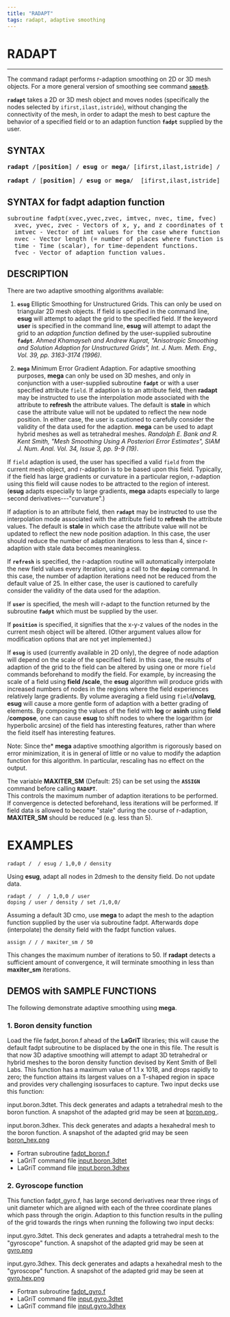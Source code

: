 ```yaml
---
title: "RADAPT"
tags: radapt, adaptive smoothing 
---
```



# RADAPT

--------------------

The command radapt performs r-adaption smoothing on 2D or 3D mesh objects. 
For a more general version of smoothing see command [**`smooth`**](SMOOTH.md).


**`radapt`** takes a 2D or 3D mesh object and moves nodes (specifically the nodes selected by
  `ifirst,ilast,istride`), without changing the connectivity of the mesh, in order to adapt the mesh to best capture the behavior of a specified field or to an adaption function **`fadpt`** supplied by the user.

## SYNTAX

<pre>
<b>radapt</b> /[<b>position</b>] / <b>esug</b> or <b>mega</b>/ [ifirst,ilast,istride] / [field]/ [<b>refresh</b> or <b>stale</b>]

<b>radapt</b> / [<b>position</b>] / <b>esug</b> or <b>mega</b>/  [ifirst,ilast,istride] /  [<b>user</b>]
</pre>

## SYNTAX for fadpt adaption function
<pre>
subroutine fadpt(xvec,yvec,zvec, imtvec, nvec, time, fvec) 
  xvec, yvec, zvec - Vectors of x, y, and z coordinates of the points where the function is to be evaluated. 
  imtvec - Vector of imt values for the case where function value depends on material type as well as position (ie. functions with discontinuities). 
  nvec - Vector length (= number of places where function is to be evaluated).
  time - Time (scalar), for time-dependent functions.
  fvec - Vector of adaption function values.
</pre>

## DESCRIPTION

There are two adaptive smoothing algorithms available:


  1. **`esug`**  Elliptic Smoothing for Unstructured Grids. This can
  only be used on triangular 2D mesh objects. If field is specified in
  the command line, **esug** will attempt to adapt the grid to the
  specified field. If the keyword **user** is specified in the command
  line, **esug** will attempt to adapt the grid to an *adaption
  function* defined by the user-supplied subroutine **`fadpt`**. *Ahmed Khamayseh and Andrew Kuprat, "Anisotropic Smoothing and Solution
  Adaption for Unstructured Grids", Int. J. Num. Meth. Eng., Vol. 39, pp. 3163-3174 (1996)*.
  
  2. **`mega`** Minimum Error Gradient Adaption. For adaptive
  smoothing purposes, **mega** can only be used on 3D meshes, and only
  in conjunction with a user-supplied subroutine **`fadpt`** or with a user specified attribute `field`. If adaption is to an attribute field,
  then **radapt** may be instructed to use the interpolation mode associated with the attribute to **refresh** the attribute values.
  The default is **stale** in which case the attribute value will not be updated to reflect the new node position. In either case, the
  user is cautioned to carefully consider the validity of the data used for the adaption. **mega** can be used to adapt hybrid meshes
  as well as tetrahedral meshes. *Randolph E. Bank and R. Kent Smith, "Mesh Smoothing Using A Posteriori Error Estimates", SIAM J. Num.
  Anal. Vol. 34, Issue 3, pp. 9-9 (19)*.


If `field` adaption is used, the user has specified a valid `field`
  from the current mesh object, and r-adaption is to be based upon
  this field. Typically, if the field has large gradients or curvature
  in a particular region, r-adaption using this field will cause nodes
  to be attracted to the region of interest. (**esug** adapts
  especially to large gradients, **mega** adapts especially to large
  second derivatives---"curvature".) 

If adaption is to an attribute field, then **`radapt`** may be instructed to use the interpolation
  mode associated with the attribute field to **refresh** the
  attribute values. The default is **stale** in which case the
  attribute value will not be updated to reflect the new node position
  adaption. In this case, the user should reduce the number of
  adaption iterations to less than 4, since r-adaption with stale data
  becomes meaningless.

If  **`refresh`** is specified, the r-adaption routine will automatically
  interpolate the new field values every iteration, using a call to
  the **`doping`** command. In this case, the number of adaption
  iterations need not be reduced from the default value of 25. In
  either case, the user is cautioned to carefully consider the
  validity of the data used for the adaption.

If **`user`** is specified, the mesh will r-adapt to the function returned
  by the subroutine **`fadpt`** which must be supplied by the user.


If  **`position`** is specified, it signifies that the x-y-z values of the nodes
  in the current mesh object will be altered. (Other argument values allow for modification options that are not yet implemented.)


If **`esug`** is used (currently available in 2D only), the degree of
  node adaption will depend on the scale of the specified field. In
  this case, the results of adaption of the grid to the field can be
  altered by using one or more `field` commands beforehand to modify the field. For example, by increasing the scale of a field using
  **field** **/scale**, the **esug** algorithm will produce grids with
  increased numbers of nodes in the regions where the field
  experiences relatively large gradients. By volume averaging a field
  using `field`**/volavg**, **esug** will cause a more gentle form
  of adaption with a better grading of elements. By composing the
  values of the field with **log** or **asinh** using **field**
  /**compose**, one can cause **esug** to shift nodes to where the
  logarithm (or hyperbolic arcsine) of the field has interesting
  features, rather than where the field itself has interesting
  features. 

Note: Since the* **mega** adaptive smoothing algorithm is rigorously based on error minimization, it is in general of
  little or no value to modify the adaption function for this algorithm. In particular, rescaling has no effect on the output.


The variable **MAXITER_SM** (Default: 25)  can be set using the **`ASSIGN`** command before calling **`RADAPT`**.  
This controls the maximum number of adaption iterations to be performed.  If convergence is detected beforehand, less iterations will be
  performed.  If field data is allowed to become "stale" during the course of r-adaption, **MAXITER_SM** should be reduced (e.g. less than 5).



# EXAMPLES

 
```
radapt /  / esug / 1,0,0 / density
```
Using **esug**, adapt all nodes in 2dmesh to the density field. Do not update data.
 
 
```
radapt /  /  / 1,0,0 / user
doping / user / density / set /1,0,0/
```
Assuming a default 3D cmo, use **mega** to adapt the mesh to the adaption function supplied by the user via subroutine fadpt.
Afterwards dope (interpolate) the density field with the fadpt function values.


``` 
assign / / / maxiter_sm / 50
``` 
This  changes the maximum number of iterations to 50. If **radapt** detects a sufficient amount of convergence, it will terminate
  smoothing in less than **maxiter_sm** iterations.

 
## DEMOS with SAMPLE FUNCTIONS 

The following demonstrate adaptive smoothing using **mega**.




### 1. Boron density function 

Load the file fadpt_boron.f ahead of the **LaGriT** libraries; this will cause the default fadpt
  subroutine to be displaced by the one in this file. The result is that
  now 3D adaptive smoothing will attempt to adapt 3D tetrahedral or hybrid
  meshes to the boron density function devised by Kent Smith of Bell Labs.
  This function has a maximum value of 1.1 x 1018, and drops rapidly to
  zero; the function attains its largest values on a T-shaped region in
  space and provides very challenging isosurfaces to capture. Two input
  decks use this function:
 
input.boron.3dtet. This deck generates and adapts a tetrahedral mesh to the boron function. A snapshot of the adapted grid may be seen at  <a href="https://lanl.github.io/LaGriT/assets/images/boron.png"> boron.png </a>.

input.boron.3dhex. This deck generates and adapts a hexahedral mesh to the boron function. A snapshot of the adapted grid may be seen <a href="https://lanl.github.io/LaGriT/assets/images/boron.hex.png"> boron_hex.png </a>

-  Fortran subroutine [fadpt_boron.f](../../fadpt_boron.f)
-  LaGriT command file [input.boron.3dtet](../../input.boron.3dtet)
-  LaGriT command file [input.boron.3dhex](../../input.boron.3dhex)
 

### 2. Gyroscope function

This function fadpt_gyro.f, has large second derivatives near three rings of unit diameter which are aligned with
  each of the three coordinate planes which pass through the origin.  Adaption to this function results in the pulling of the grid towards the
  rings when running the following two input decks:
 
input.gyro.3dtet. This deck generates and adapts a tetrahedral mesh to the "gyroscope" function. A snapshot of the adapted grid may be seen at <a href="https://lanl.github.io/LaGriT/assets/images/gyro.png"> gyro.png </a>

input.gyro.3dhex. This deck generates and adapts a hexahedral mesh to the "gyroscope" function. A snapshot of the adapted grid may be seen at <a href="https://lanl.github.io/LaGriT/assets/images/gyro.hex.png"> gyro.hex.png </a>

-  Fortran subroutine [fadpt_gyro.f](../../fadpt_gyro.f)
-  LaGriT command file [input.gyro.3dtet](../../input.gyro.3dtet)
-  LaGriT command file [input.gyro.3dhex](../../input.gyro.3dhex)
 

